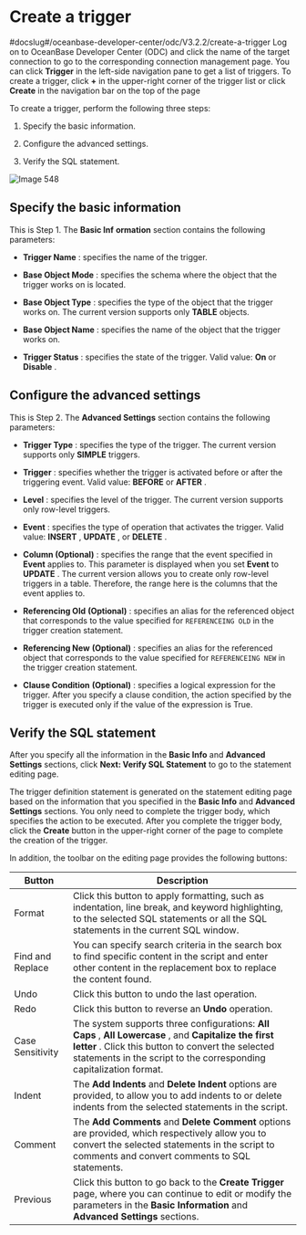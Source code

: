 Create a trigger 
=====================================
#docslug#/oceanbase-developer-center/odc/V3.2.2/create-a-trigger
Log on to OceanBase Developer Center (ODC) and click the name of the target connection to go to the corresponding connection management page. You can click **Trigger** in the left-side navigation pane to get a list of triggers. To create a trigger, click **+** in the upper-right corner of the trigger list or click **Create** in the navigation bar on the top of the page 

To create a trigger, perform the following three steps:

1. Specify the basic information.

   

2. Configure the advanced settings.

   

3. Verify the SQL statement.

   




![Image 548](https://help-static-aliyun-doc.aliyuncs.com/assets/img/en-US/9989620261/p268312.png)

Specify the basic information 
--------------------------------------------------

This is Step 1. The **Basic Inf** **ormation** section contains the following parameters:

* **Trigger Name** : specifies the name of the trigger.

  

* **Base Object Mode** : specifies the schema where the object that the trigger works on is located.

  

* **Base Object Type** : specifies the type of the object that the trigger works on. The current version supports only **TABLE** objects.

  

* **Base Object Name** : specifies the name of the object that the trigger works on.

  

* **Trigger Status** : specifies the state of the trigger. Valid value: **On** or **Disable** .

  




Configure the advanced settings 
----------------------------------------------------

This is Step 2. The **Advanced Settings** section contains the following parameters:

* **Trigger Type** : specifies the type of the trigger. The current version supports only **SIMPLE** triggers.

  

* **Trigger** : specifies whether the trigger is activated before or after the triggering event. Valid value: **BEFORE** or **AFTER** .

  

* **Level** : specifies the level of the trigger. The current version supports only row-level triggers.

  

* **Event** : specifies the type of operation that activates the trigger. Valid value: **INSERT** , **UPDATE** , or **DELETE** .

  

* **Column (Optional)** : specifies the range that the event specified in **Event** applies to. This parameter is displayed when you set **Event** to **UPDATE** . The current version allows you to create only row-level triggers in a table. Therefore, the range here is the columns that the event applies to.

  

* **Referencing Old** **(Optional)** : specifies an alias for the referenced object that corresponds to the value specified for `REFERENCEING OLD` in the trigger creation statement.

  

* **Referencing New** **(Optional)** : specifies an alias for the referenced object that corresponds to the value specified for `REFERENCEING NEW` in the trigger creation statement.

  

* **Clause Condition** **(Optional)** : specifies a logical expression for the trigger. After you specify a clause condition, the action specified by the trigger is executed only if the value of the expression is True.

  




Verify the SQL statement 
---------------------------------------------

After you specify all the information in the **Basic Info** and **Advanced Settings** sections, click **Next: Verify SQL Statement** to go to the statement editing page. 

The trigger definition statement is generated on the statement editing page based on the information that you specified in the **Basic Info** and **Advanced Settings** sections. You only need to complete the trigger body, which specifies the action to be executed. After you complete the trigger body, click the **Create** button in the upper-right corner of the page to complete the creation of the trigger. 

In addition, the toolbar on the editing page provides the following buttons:


|      Button      |                                                                                                            Description                                                                                                            |
|------------------|-----------------------------------------------------------------------------------------------------------------------------------------------------------------------------------------------------------------------------------|
| Format           | Click this button to apply formatting, such as indentation, line break, and keyword highlighting, to the selected SQL statements or all the SQL statements in the current SQL window.                                             |
| Find and Replace | You can specify search criteria in the search box to find specific content in the script and enter other content in the replacement box to replace the content found.                                                             |
| Undo             | Click this button to undo the last operation.                                                                                                                                                                                     |
| Redo             | Click this button to reverse an **Undo** operation.                                                                                                                                                                               |
| Case Sensitivity | The system supports three configurations: **All Caps** , **All Lowercase** , and **Capitalize the first letter** . Click this button to convert the selected statements in the script to the corresponding capitalization format. |
| Indent           | The **Add Indents** and **Delete Indent** options are provided, to allow you to add indents to or delete indents from the selected statements in the script.                                                                      |
| Comment          | The **Add Comments** and **Delete Comment** options are provided, which respectively allow you to convert the selected statements in the script to comments and convert comments to SQL statements.                               |
| Previous         | Click this button to go back to the **Create Trigger** page, where you can continue to edit or modify the parameters in the **Basic Information** and **Advanced Settings** sections.                                             |


